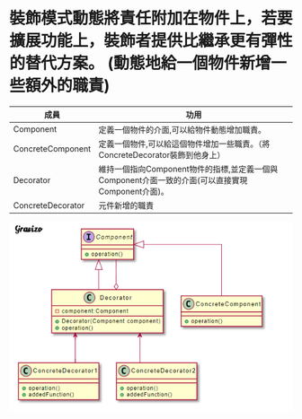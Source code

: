 # 裝飾模式動態將責任附加在物件上，若要擴展功能上，裝飾者提供比繼承更有彈性的替代方案。 (動態地給一個物件新增一些額外的職責)

| 成員              | 功用                                                                                             |
|-------------------|--------------------------------------------------------------------------------------------------|
| Component         | 定義一個物件的介面,可以給物件動態增加職責。                                                      |
| ConcreteComponent | 定義一個物件,可以給這個物件增加一些職責。（將ConcreteDecorator裝飾到他身上）                     |
| Decorator         | 維持一個指向Component物件的指標,並定義一個與Component介面一致的介面(可以直接實現Component介面)。 |
| ConcreteDecorator | 元件新增的職責                                                                                   |



![img.png](img.png)




